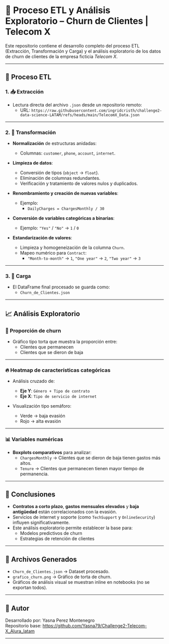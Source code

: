 # 🧾 Proceso ETL y Análisis Exploratorio – Churn de Clientes | Telecom X

Este repositorio contiene el desarrollo completo del proceso ETL (Extracción, Transformación y Carga) y el análisis exploratorio de los datos de churn de clientes de la empresa ficticia *Telecom X*.

---

## 🔄 Proceso ETL

### 1. 📥 Extracción

- Lectura directa del archivo `.json` desde un repositorio remoto:
  - URL: `https://raw.githubusercontent.com/ingridcristh/challenge2-data-science-LATAM/refs/heads/main/TelecomX_Data.json`

---

### 2. 🧹 Transformación

- **Normalización** de estructuras anidadas:
  - Columnas: `customer`, `phone`, `account`, `internet`.

- **Limpieza de datos**:
  - Conversión de tipos (`object` → `float`).
  - Eliminación de columnas redundantes.
  - Verificación y tratamiento de valores nulos y duplicados.

- **Renombramiento y creación de nuevas variables**:
  - Ejemplo:  
    - `DailyCharges = ChargesMonthly / 30`

- **Conversión de variables categóricas a binarias**:
  - Ejemplo: `"Yes"` / `"No"` → `1` / `0`

- **Estandarización de valores**:
  - Limpieza y homogeneización de la columna `Churn`.
  - Mapeo numérico para `Contract`:  
    - `"Month-to-month"` → `1`, `"One year"` → `2`, `"Two year"` → `3`

---

### 3. 💾 Carga

- El DataFrame final procesado se guarda como:
  - `Churn_de_Clientes.json`

---

## 📈 Análisis Exploratorio

### 🔘 Proporción de churn

- Gráfico tipo torta que muestra la proporción entre:
  - Clientes que permanecen
  - Clientes que se dieron de baja

---

### 🔥 Heatmap de características categóricas

- Análisis cruzado de:
  - **Eje Y**: `Género + Tipo de contrato`
  - **Eje X**: `Tipo de servicio de internet`

- Visualización tipo semáforo:
  - Verde → baja evasión
  - Rojo → alta evasión

---

### 📊 Variables numéricas

- **Boxplots comparativos** para analizar:
  - `ChargesMonthly` → Clientes que se dieron de baja tienen gastos más altos.
  - `Tenure` → Clientes que permanecen tienen mayor tiempo de permanencia.

---

## 📌 Conclusiones

- **Contratos a corto plazo**, **gastos mensuales elevados** y **baja antigüedad** están correlacionados con la evasión.
- Servicios de internet y soporte (como `TechSupport` y `OnlineSecurity`) influyen significativamente.
- Este análisis exploratorio permite establecer la base para:
  - Modelos predictivos de churn
  - Estrategias de retención de clientes

---

## 📁 Archivos Generados

- `Churn_de_Clientes.json` → Dataset procesado.
- `grafico_churn.png` → Gráfico de torta de churn.
- Gráficos de análisis visual se muestran inline en notebooks (no se exportan todos).

---

## 📌 Autor

Desarrollado por:  Yasna Perez Montenegro  
Repositorio base: https://github.com/Yasna79/Challenge2-Telecom-X_Alura_latam

---
